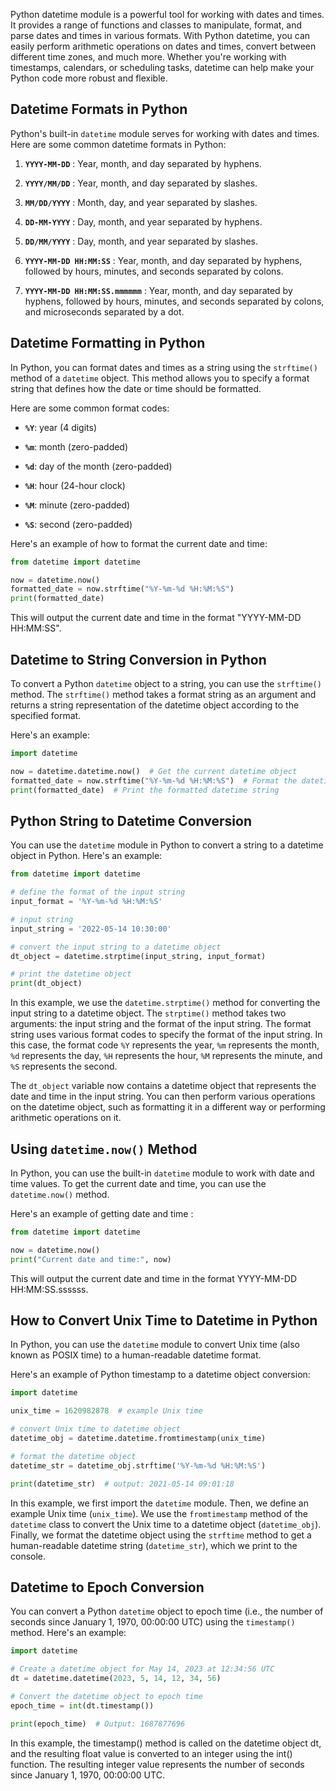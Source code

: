 Python datetime module is a powerful tool for working with dates and times. It provides a range of functions and classes to manipulate, format, and parse dates and times in various formats. With Python datetime, you can easily perform arithmetic operations on dates and times, convert between different time zones, and much more. Whether you're working with timestamps, calendars, or scheduling tasks, datetime can help make your Python code more robust and flexible.

## Datetime Formats in Python

Python's built-in `datetime` module serves for working with dates and times. Here are some common datetime formats in Python:

1. **`YYYY-MM-DD`** : Year, month, and day separated by hyphens.

2. **`YYYY/MM/DD`** : Year, month, and day separated by slashes.

3. **`MM/DD/YYYY`** : Month, day, and year separated by slashes.

4. **`DD-MM-YYYY`** : Day, month, and year separated by hyphens.

5. **`DD/MM/YYYY`** : Day, month, and year separated by slashes.

6. **`YYYY-MM-DD HH:MM:SS`** : Year, month, and day separated by hyphens, followed by hours, minutes, and seconds separated by colons.

7. **`YYYY-MM-DD HH:MM:SS.mmmmmm`** : Year, month, and day separated by hyphens, followed by hours, minutes, and seconds separated by colons, and microseconds separated by a dot.

## Datetime Formatting in Python

In Python, you can format dates and times as a string using the `strftime()` method of a `datetime` object. This method allows you to specify a format string that defines how the date or time should be formatted.

Here are some common format codes:

- **`%Y`**: year (4 digits)

- **`%m`**: month (zero-padded)

- **`%d`**: day of the month (zero-padded)

- **`%H`**: hour (24-hour clock)

- **`%M`**: minute (zero-padded)

- **`%S`**: second (zero-padded)

Here's an example of how to format the current date and time:

```python
from datetime import datetime

now = datetime.now()
formatted_date = now.strftime("%Y-%m-%d %H:%M:%S")
print(formatted_date)
```

This will output the current date and time in the format "YYYY-MM-DD HH:MM:SS".

## Datetime to String Conversion in Python

To convert a Python `datetime` object to a string, you can use the `strftime()` method. The `strftime()` method takes a format string as an argument and returns a string representation of the datetime object according to the specified format.

Here's an example:

```python
import datetime

now = datetime.datetime.now()  # Get the current datetime object
formatted_date = now.strftime("%Y-%m-%d %H:%M:%S")  # Format the datetime object
print(formatted_date)  # Print the formatted datetime string
```

## Python String to Datetime Conversion

You can use the `datetime` module in Python to convert a string to a datetime object in Python. Here's an example:

```python
from datetime import datetime

# define the format of the input string
input_format = '%Y-%m-%d %H:%M:%S'

# input string
input_string = '2022-05-14 10:30:00'

# convert the input string to a datetime object
dt_object = datetime.strptime(input_string, input_format)

# print the datetime object
print(dt_object)
```

In this example, we use the `datetime.strptime()` method for converting the input string to a datetime object. The `strptime()` method takes two arguments: the input string and the format of the input string. The format string uses various format codes to specify the format of the input string. In this case, the format code `%Y` represents the year, `%m` represents the month, `%d` represents the day, `%H` represents the hour, `%M` represents the minute, and `%S` represents the second.

The `dt_object` variable now contains a datetime object that represents the date and time in the input string. You can then perform various operations on the datetime object, such as formatting it in a different way or performing arithmetic operations on it.

## Using `datetime.now()` Method

In Python, you can use the built-in `datetime` module to work with date and time values. To get the current date and time, you can use the `datetime.now()` method.

Here's an example of getting date and time :

```python
from datetime import datetime

now = datetime.now()
print("Current date and time:", now)
```

This will output the current date and time in the format YYYY-MM-DD HH:MM:SS.ssssss.

## How to Convert Unix Time to Datetime in Python

In Python, you can use the `datetime` module to convert Unix time (also known as POSIX time) to a human-readable datetime format.

Here's an example of Python timestamp to a datetime object conversion:

```python
import datetime

unix_time = 1620982878  # example Unix time

# convert Unix time to datetime object
datetime_obj = datetime.datetime.fromtimestamp(unix_time)

# format the datetime object
datetime_str = datetime_obj.strftime('%Y-%m-%d %H:%M:%S')

print(datetime_str)  # output: 2021-05-14 09:01:18
```

In this example, we first import the `datetime` module. Then, we define an example Unix time (`unix_time`). We use the `fromtimestamp` method of the `datetime` class to convert the Unix time to a datetime object (`datetime_obj`). Finally, we format the datetime object using the `strftime` method to get a human-readable datetime string (`datetime_str`), which we print to the console.

## Datetime to Epoch Conversion

You can convert a Python `datetime` object to epoch time (i.e., the number of seconds since January 1, 1970, 00:00:00 UTC) using the `timestamp()` method. Here's an example:

```python
import datetime

# Create a datetime object for May 14, 2023 at 12:34:56 UTC
dt = datetime.datetime(2023, 5, 14, 12, 34, 56)

# Convert the datetime object to epoch time
epoch_time = int(dt.timestamp())

print(epoch_time)  # Output: 1687877696
```

In this example, the timestamp() method is called on the datetime object dt, and the resulting float value is converted to an integer using the int() function. The resulting integer value represents the number of seconds since January 1, 1970, 00:00:00 UTC.
